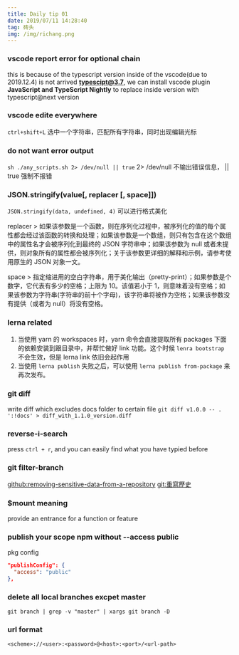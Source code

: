 ```yaml
---
title: Daily tip 01
date: 2019/07/11 14:28:40
tag: 砖头
img: /img/richang.png
---
```


### vscode report error for optional chain

this is because of the typescript version inside of the vscode(due to 2019.12.4) is not arrived **typescipt@3.7**, we can install vscode plugin **JavaScript and TypeScript Nightly** to replace inside version with typescript@next version

### vscode edite everywhere

`ctrl+shift+L`
选中一个字符串，匹配所有字符串，同时出现编辑光标

### do not want error output

`sh ./any_scripts.sh 2> /dev/null || true`
2> /dev/null 不输出错误信息， || true 强制不报错

### JSON.stringify(value[, replacer [, space]])

`JSON.stringify(data, undefined, 4)` 可以进行格式美化

replacer > 如果该参数是一个函数，则在序列化过程中，被序列化的值的每个属性都会经过该函数的转换和处理；如果该参数是一个数组，则只有包含在这个数组中的属性名才会被序列化到最终的 JSON 字符串中；如果该参数为 null 或者未提供，则对象所有的属性都会被序列化；关于该参数更详细的解释和示例，请参考使用原生的 JSON 对象一文。

space > 指定缩进用的空白字符串，用于美化输出（pretty-print）；如果参数是个数字，它代表有多少的空格；上限为 10。该值若小于 1，则意味着没有空格；如果该参数为字符串(字符串的前十个字母)，该字符串将被作为空格；如果该参数没有提供（或者为 null）将没有空格。

### lerna related

1. 当使用 yarn 的 workspaces 时，yarn 命令会直接提取所有 packages 下面的依赖安装到跟目录中，并帮忙做好 link 功能。这个时候 `lenra bootstrap` 不会生效，但是 lerna link 依旧会起作用
2. 当使用 `lerna publish` 失败之后，可以使用 `lerna publish from-package` 来再次发布。

### git diff

write diff which excludes docs folder to certain file `git diff v1.0.0 -- . ':!docs' > diff_with_1.1.0_version.diff`

### reverse-i-search

press `ctrl + r`, and you can easily find what you have typied before

### git filter-branch

[github:removing-sensitive-data-from-a-repository](https://help.github.com/en/articles/removing-sensitive-data-from-a-repository)
[git:重寫歷史](https://git-scm.com/book/zh/v1/Git-%E5%B7%A5%E5%85%B7-%E9%87%8D%E5%86%99%E5%8E%86%E5%8F%B2)

### \$mount meaning

provide an entrance for a function or feature

### publish your scope npm without --access public

pkg config

```json
"publishConfig": {
  "access": "public"
},
```

### delete all local branches excpet master

`git branch | grep -v "master" | xargs git branch -D`

### url format

`<scheme>://<user>:<password>@<host>:<port>/<url-path>`

